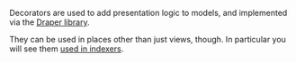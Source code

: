 Decorators are used to add presentation logic to models, and implemented via the [Draper library](https://github.com/drapergem/draper).

They can be used in places other than just views, though. In particular you will see them [used in indexers](https://github.com/pulibrary/figgy/blob/fc3ddbddea3717db1b6e9f53eb79f34e4f9e0e99/app/indexers/human_readable_type_indexer.rb#L11).